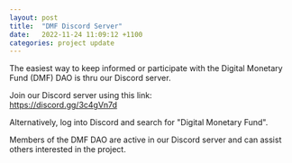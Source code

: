 ```yaml
---
layout: post
title:  "DMF Discord Server"
date:   2022-11-24 11:09:12 +1100
categories: project update
---
```


The easiest way to keep informed or participate with the Digital Monetary Fund (DMF) DAO is thru our Discord server.

Join our Discord server using this link: <br>
<a href="https://discord.gg/3c4gVn7d">https://discord.gg/3c4gVn7d</a>

Alternatively, log into Discord and search for "Digital Monetary Fund".

Members of the DMF DAO are active in our Discord server and can assist others interested in the project.
